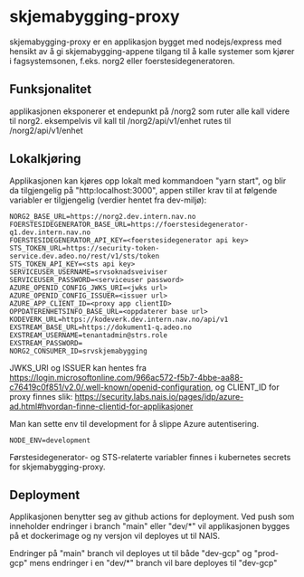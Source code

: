 # skjemabygging-proxy

skjemabygging-proxy er en applikasjon bygget med nodejs/express med hensikt av å gi skjemabygging-appene tilgang til å
kalle systemer som kjører i fagsystemsonen, f.eks. norg2 eller foerstesidegeneratoren.

## Funksjonalitet
applikasjonen eksponerer et endepunkt på /norg2 som ruter alle kall videre til norg2.
eksempelvis vil kall til <skjemabygging-proxy-baseurl>/norg2/api/v1/enhet rutes til <norg2-baseurl>/norg2/api/v1/enhet

## Lokalkjøring
Applikasjonen kan kjøres opp lokalt med kommandoen "yarn start", og blir da tilgjengelig på "http:localhost:3000",
appen stiller krav til at følgende variabler er tilgjengelig (verdier hentet fra dev-miljø):

    NORG2_BASE_URL=https://norg2.dev.intern.nav.no
    FOERSTESIDEGENERATOR_BASE_URL=https://foerstesidegenerator-q1.dev.intern.nav.no
    FOERSTESIDEGENERATOR_API_KEY=<foerstesidegenerator api key>
    STS_TOKEN_URL=https://security-token-service.dev.adeo.no/rest/v1/sts/token
    STS_TOKEN_API_KEY=<sts api key>
    SERVICEUSER_USERNAME=srvsoknadsveiviser
    SERVICEUSER_PASSWORD=<serviceuser password>
    AZURE_OPENID_CONFIG_JWKS_URI=<jwks url>
    AZURE_OPENID_CONFIG_ISSUER=<issuer url>
    AZURE_APP_CLIENT_ID=<proxy app clientID>
    OPPDATERENHETSINFO_BASE_URL=<oppdaterer base url>
    KODEVERK_URL=https://kodeverk.dev.intern.nav.no/api/v1 
    EXSTREAM_BASE_URL=https://dokument1-q.adeo.no
    EXSTREAM_USERNAME=tenantadmin@strs.role
    EXSTREAM_PASSWORD=
    NORG2_CONSUMER_ID=srvskjemabygging

JWKS_URI og ISSUER kan hentes fra https://login.microsoftonline.com/966ac572-f5b7-4bbe-aa88-c76419c0f851/v2.0/.well-known/openid-configuration,
og CLIENT_ID for proxy finnes slik: https://security.labs.nais.io/pages/idp/azure-ad.html#hvordan-finne-clientid-for-applikasjoner

Man kan sette env til development for å slippe Azure autentisering.

    NODE_ENV=development

Førstesidegenerator- og STS-relaterte variabler finnes i kubernetes secrets for skjemabygging-proxy.

## Deployment
Applikasjonen benytter seg av github actions for deployment. Ved push som inneholder endringer i branch 
"main" eller "dev/*" vil applikasjonen bygges på et dockerimage og ny versjon vil deployes ut til NAIS.

Endringer på "main" branch vil deployes ut til både "dev-gcp" og "prod-gcp" mens endringer i en "dev/*" branch vil bare deployes til "dev-gcp"
